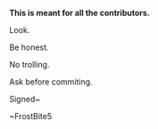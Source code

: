 **This is meant for all the contributors.**

Look.

Be honest.

No trolling.

Ask before commiting.

Signed~

~FrostBite5
